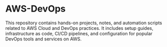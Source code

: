 # AWS-DevOps
This repository contains hands-on projects, notes, and automation scripts related to AWS Cloud and DevOps practices. It includes setup guides, infrastructure as code, CI/CD pipelines, and configuration for popular DevOps tools and services on AWS.
